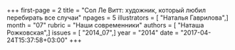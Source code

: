 +++
first-page = 2
title = "Сол Ле Bитт: художник, который любил перебирать все случаи"
npages = 5
illustrators = [ "Наталья Гаврилова",]
month = "07"
rubric = "Наши современники"
authors = [ "Наташа Рожковская",]
issues = [ "2014_07",]
year = "2014"
date = "2017-04-24T15:37:58+03:00"
+++
